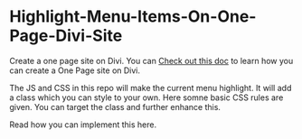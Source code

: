# Highlight-Menu-Items-On-One-Page-Divi-Site

Create a one page site on Divi. You can <a href="http://www.elegantthemes.com/gallery/divi/documentation/one-page-website/" target="_blank">Check out this doc</a>
to learn how you can create a One Page site on Divi.

The JS and CSS in this repo will make the current menu highlight. It will add a class which you can style to your own. Here somne basic
CSS rules are given. You can target the class and further enhance this.

Read how you can implement this here. 

